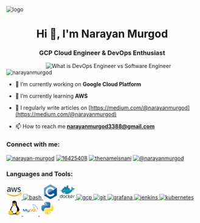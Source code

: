 ![logo](https://miro.medium.com/v2/1*m94cECO0UlZVHZSj9qpliA.png "CI/CD อย่างง่ายด้วย Google Cloud Build ภาค 2 | by theVagabond | Medium")

<h1 align="center">Hi 👋, I'm Narayan Murgod</h1>
<h3 align="center">GCP Cloud Engineer & DevOps Enthusiast</h3>

<img align="right" width="400" src="https://www.encora.com/hubfs/DevOps%20Engineer%20vs%20Software%20Engineer.jpg#keepProtocol" alt="What is DevOps Engineer vs Software Engineer"/>

<p align="left"> <img src="https://komarev.com/ghpvc/?username=narayanmurgod&label=Profile%20views&color=0e75b6&style=flat" alt="narayanmurgod" /> </p>

- 🔭 I’m currently working on **Google Cloud Platform**

- 🌱 I’m currently learning **AWS**

- 📝 I regularly write articles on [https://medium.com/@narayanmurgod](https://medium.com/@narayanmurgod)

- 📫 How to reach me **narayanmurgod3388@gmail.com**

<!--- 📄 Know about my experiences [https://drive.google.com/file/d/1x4IHYU7JPn5TQlSDBbWz-AnIcxw7QeUP/view?usp=sharing](https://drive.google.com/file/d/1x4IHYU7JPn5TQlSDBbWz-AnIcxw7QeUP/view?usp=sharing)-->

<h3 align="left">Connect with me:</h3>
<p align="left">
<a href="https://linkedin.com/in/narayan-murgod" target="blank"><img align="center" src="https://raw.githubusercontent.com/rahuldkjain/github-profile-readme-generator/master/src/images/icons/Social/linked-in-alt.svg" alt="narayan-murgod" height="30" width="40" /></a>
<a href="https://stackoverflow.com/users/16425408" target="blank"><img align="center" src="https://raw.githubusercontent.com/rahuldkjain/github-profile-readme-generator/master/src/images/icons/Social/stack-overflow.svg" alt="16425408" height="30" width="40" /></a>
<a href="https://instagram.com/thenameisnani" target="blank"><img align="center" src="https://raw.githubusercontent.com/rahuldkjain/github-profile-readme-generator/master/src/images/icons/Social/instagram.svg" alt="thenameisnani" height="30" width="40" /></a>
<a href="https://medium.com/@narayanmurgod" target="blank"><img align="center" src="https://raw.githubusercontent.com/rahuldkjain/github-profile-readme-generator/master/src/images/icons/Social/medium.svg" alt="@narayanmurgod" height="30" width="40" /></a>
</p>

<h3 align="left">Languages and Tools:</h3>
<p align="left"> <a href="https://aws.amazon.com" target="_blank" rel="noreferrer"> <img src="https://raw.githubusercontent.com/devicons/devicon/master/icons/amazonwebservices/amazonwebservices-original-wordmark.svg" alt="aws" width="40" height="40"/> </a> <a href="https://www.gnu.org/software/bash/" target="_blank" rel="noreferrer"> <img src="https://www.vectorlogo.zone/logos/gnu_bash/gnu_bash-icon.svg" alt="bash" width="40" height="40"/> </a> <a href="https://www.cprogramming.com/" target="_blank" rel="noreferrer"> <img src="https://raw.githubusercontent.com/devicons/devicon/master/icons/c/c-original.svg" alt="c" width="40" height="40"/> </a> <a href="https://www.docker.com/" target="_blank" rel="noreferrer"> <img src="https://raw.githubusercontent.com/devicons/devicon/master/icons/docker/docker-original-wordmark.svg" alt="docker" width="40" height="40"/> </a> <a href="https://cloud.google.com" target="_blank" rel="noreferrer"> <img src="https://www.vectorlogo.zone/logos/google_cloud/google_cloud-icon.svg" alt="gcp" width="40" height="40"/> </a> <a href="https://git-scm.com/" target="_blank" rel="noreferrer"> <img src="https://www.vectorlogo.zone/logos/git-scm/git-scm-icon.svg" alt="git" width="40" height="40"/> </a> <a href="https://grafana.com" target="_blank" rel="noreferrer"> <img src="https://www.vectorlogo.zone/logos/grafana/grafana-icon.svg" alt="grafana" width="40" height="40"/> </a> <a href="https://www.jenkins.io" target="_blank" rel="noreferrer"> <img src="https://www.vectorlogo.zone/logos/jenkins/jenkins-icon.svg" alt="jenkins" width="40" height="40"/> </a> <a href="https://kubernetes.io" target="_blank" rel="noreferrer"> <img src="https://www.vectorlogo.zone/logos/kubernetes/kubernetes-icon.svg" alt="kubernetes" width="40" height="40"/> </a> <a href="https://www.linux.org/" target="_blank" rel="noreferrer"> <img src="https://raw.githubusercontent.com/devicons/devicon/master/icons/linux/linux-original.svg" alt="linux" width="40" height="40"/> </a> <a href="https://www.mysql.com/" target="_blank" rel="noreferrer"> <img src="https://raw.githubusercontent.com/devicons/devicon/master/icons/mysql/mysql-original-wordmark.svg" alt="mysql" width="40" height="40"/> </a> <a href="https://www.python.org" target="_blank" rel="noreferrer"> <img src="https://raw.githubusercontent.com/devicons/devicon/master/icons/python/python-original.svg" alt="python" width="40" height="40"/> </a> </p>
